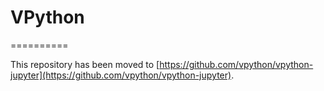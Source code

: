 # VPython
==========

This repository has been moved to [https://github.com/vpython/vpython-jupyter](https://github.com/vpython/vpython-jupyter).
